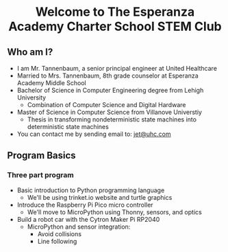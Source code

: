 
# <center>Welcome to The Esperanza Academy Charter School STEM Club</center>

## Who am I?

* I am Mr. Tannenbaum, a senior principal engineer at United Healthcare 
* Married to Mrs. Tannenbaum, 8th grade counselor at Esperanza Academy Middle School
* Bachelor of Science in Computer Engineering degree from Lehigh University
    * Combination of Computer Science and Digital Hardware
* Master of Science in Computer Science from Villanove Universtiy
    * Thesis in transforming nondeterministic state machines into deterministic state machines
* You can contact me by sending email to: <a href="mailto:jet@uhc.com">jet@uhc.com</a>

## Program Basics

### Three part program
* Basic introduction to Python programming language
    * We'll be using trinket.io website and turtle graphics
* Introduce the Raspberry Pi Pico micro controller
    * We'll move to MicroPython using Thonny, sensors, and optics
* Build a robot car with the Cytron Maker Pi RP2040
    * MicroPython and sensor integration:
        * Avoid collisions
        * Line following
